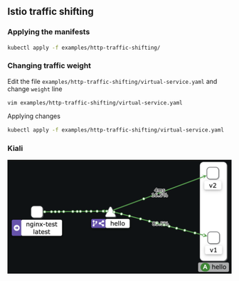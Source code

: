 ## Istio traffic shifting

### Applying the manifests

```sh
kubectl apply -f examples/http-traffic-shifting/
```

### Changing traffic weight

Edit the file `examples/http-traffic-shifting/virtual-service.yaml` and change `weight` line

```
vim examples/http-traffic-shifting/virtual-service.yaml
```

Applying changes

```sh
kubectl apply -f examples/http-traffic-shifting/virtual-service.yaml
```

### Kiali

![](./kiali-traffic-shifting.png)